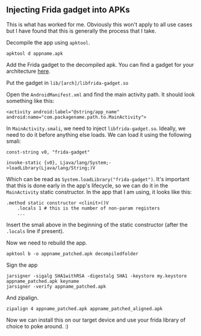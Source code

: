 ## Injecting Frida gadget into APKs
This is what has worked for me. Obviously this won't apply to all use cases but I have found that this is generally the process that I take.

Decompile the app using `apktool`.
```
apktool d appname.apk
```

Add the Frida gadget to the decompiled apk. You can find a gadget for your architecture [here](https://github.com/frida/frida/releases).

Put the gadget in `lib/[arch]/libfrida-gadget.so`

Open the `AndroidManifest.xml` and find the main activity path. It should look something like this:
```
<activity android:label="@string/app_name" android:name="com.packagename.path.to.MainActivity">
```

In `MainActivity.smali`, we need to inject `libfrida-gadget.so`. Ideally, we need to do it before anything else loads. We can load it using the following smali:

```
const-string v0, "frida-gadget"

invoke-static {v0}, Ljava/lang/System;->loadLibrary(Ljava/lang/String;)V
```

Which can be read as `System.loadLibrary("frida-gadget")`. It's important that this is done early in the app's lifecycle, so we can do it in the `MainActivity` static constructor. In the app that I am using, it looks like this:

```
.method static constructor <clinit>()V
    .locals 1 # this is the number of non-param registers
    ...
```

Insert the smali above in the beginning of the static constructor (after the `.locals` line if present).

Now we need to rebuild the app.

```
apktool b -o appname_patched.apk decompiledfolder
```

Sign the app

```
jarsigner -sigalg SHA1withRSA -digestalg SHA1 -keystore my.keystore appname_patched.apk keyname
jarsigner -verify appname_patched.apk
```

And zipalign.

```
zipalign 4 appname_patched.apk appname_patched_aligned.apk
```

Now we can install this on our target device and use your frida library of choice to poke around. :)

